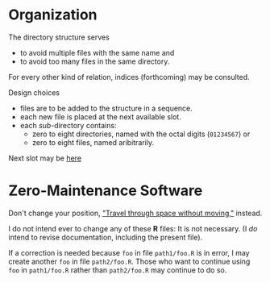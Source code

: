 # Organization

The directory structure serves

- to avoid multiple files with the same name and
- to avoid too many files in the same directory.

For every other kind of relation, indices (forthcoming) may be consulted.

Design choices

- files are to be added to the structure in a sequence.
- each new file is placed at the next available slot.
- each _sub_-directory contains:
  - zero to eight directories, named with the octal digits (`01234567`) or
  - zero to eight files, named aribitrarily.
  
Next slot may be [here](https://github.com/dmparrishphd/Shapiro/tree/master/Files/6/0)

# Zero-Maintenance Software

Don't change your position, ["Travel through space without moving,"](https://en.wikiquote.org/wiki/Dune_(film)) instead.

I do not intend ever to change any of these **R** files: It is not necessary. (I _do_ intend to revise documentation, including the present file).

If a correction is needed because `foo` in file `path1/foo.R` is in error, I may create another `foo` in file `path2/foo.R`.
Those who want to continue using `foo` in `path1/foo.R` rather than `path2/foo.R` may continue to do so.
